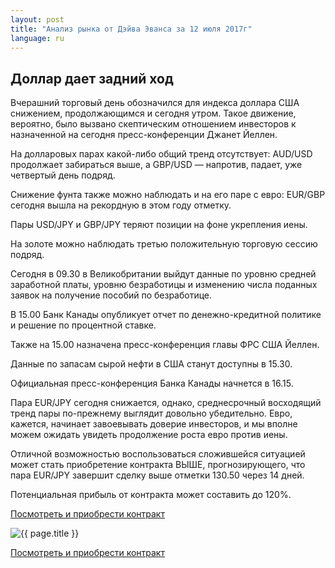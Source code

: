 ```yaml
---
layout: post
title: "Анализ рынка от Дэйва Эванса за 12 июля 2017г"
language: ru
---
```

## Доллар дает задний ход

Вчерашний торговый день обозначился для индекса доллара США снижением, продолжающимся и сегодня утром. Такое движение, вероятно, было вызвано скептическим отношением инвесторов к назначенной на сегодня пресс-конференции Джанет Йеллен.

На долларовых парах какой-либо общий тренд отсутствует: AUD/USD продолжает забираться выше, а GBP/USD — напротив, падает, уже четвертый день подряд.

Снижение фунта также можно наблюдать и на его паре с евро: EUR/GBP сегодня вышла на рекордную в этом году отметку.

Пары USD/JPY и GBP/JPY теряют позиции на фоне укрепления иены.

На золоте можно наблюдать третью положительную торговую сессию подряд.

 
Сегодня в 09.30 в Великобритании выйдут данные по уровню средней заработной платы, уровню безработицы и изменению числа поданных заявок на получение пособий по безработице.

В 15.00 Банк Канады опубликует отчет по денежно-кредитной политике и решение по процентной ставке. 

Также на 15.00 назначена пресс-конференция главы ФРС США Йеллен.

Данные по запасам сырой нефти в США станут доступны в 15.30.

Официальная пресс-конференция Банка Канады начнется в 16.15.

 
Пара EUR/JPY сегодня снижается, однако, среднесрочный восходящий тренд пары по-прежнему выглядит довольно убедительно. Евро, кажется, начинает завоевывать доверие инвесторов, и мы вполне можем ожидать увидеть продолжение роста евро против иены.

Отличной возможностью воспользоваться сложившейся ситуацией может стать приобретение контракта ВЫШЕ, прогнозирующего, что пара EUR/JPY завершит сделку выше отметки 130.50 через 14 дней.

Потенциальная прибыль от контракта может составить до 120%.


<a href="http://record.binary.com/_bivVDfg8lHux76XffYA0JmNd7ZgqdRLk/1/?market=forex&underlying=frxEURJPY&formname=higherlower&duration_amount=14&duration_units=d&expiry_type=duration&amount=10&amount_type=payout&barrier=130.5&s=1&t=34oDsBmE0bnICTqRTg80Lp0co5lt24DG" target="_blank">Посмотреть и приобрести контракт</a>

<img src="{{ site.url }}/images/ru-12-july-17.png" alt="{{ page.title }}"  title="{{ page.title }}">

<a href="%LINK%%?https://www.binary.com/d/trade.cgi?market=forex&underlying=frxEURJPY&formname=higherlower&duration_amount=14&duration_units=d&expiry_type=duration&amount=10&amount_type=payout&barrier=130.5&s=1&t=34oDsBmE0bnICTqRTg80Lp0co5lt24DG" target="_blank">Посмотреть и приобрести контракт</a>